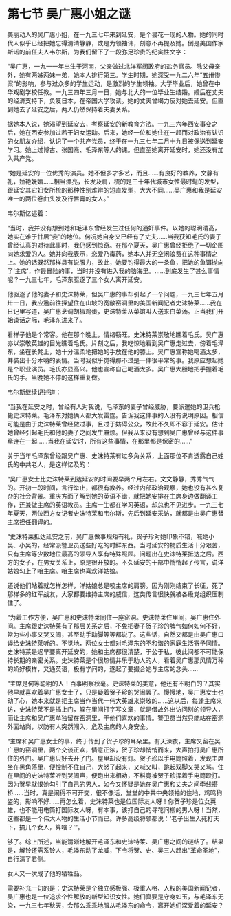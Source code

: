 # 第七节 吴广惠小姐之谜

美丽动人的吴广惠小姐，在一九三七年来到延安，是个昙花一现的人物。她的同时代人似乎已经把她忘得清清静静，或是为领袖讳，刻意不再提及她。倒是美国作家斯诺的前任夫人韦尔斯，为我们留下了一段弥足珍贵的纪实性文字：

“吴广惠，一九一一年出生于河南，父亲做过北洋军阀政府的盐务官员。除父母亲外，她有两姊两妹一弟，她本人排行第三。学生时期，她深受一九二六年“五卅惨案”的影响，参与过众多的学生运动，是激烈的学生领袖。大学毕业后，她曾在中华戏剧学校任教。一九三四年三月一日，她与北大的一位毕业生结婚。婚后在丈夫的经济支持下，负笈日本，在帝国大学攻读。她的丈夫曾竭力反对她去延安。但直到她去了延安之后，两人仍然保持着夫妻关系。

据她本人说，她渴望到延安去，考察延安的新教育方法。一九三六年西安事变之后，她在西安参加过若干妇女运动。后来，她经一位和她住在一起而对政治有认识的女朋友介绍，认识了一个共产党员，终于在一九三七年二月十九日被保送到延安学习。她上过博古、张国焘、毛泽东等人的课。但直至她离开延安时，她还没有加入共产党。

“她是延安的一位优秀的演员。她不但多才多艺，而且……有良好的教养，文静有礼，娇艳妩媚……相当漂亮，长发及肩，梳的是三十年代城市女性最时髦的发型，跟延安其它妇女所梳的那种性别难辨的短直发型，大大不同……吴广惠和我是延安唯一的两位卷曲头发及行唇膏的女人。”

韦尔斯忆述着：

“当时，我并没有想到她和毛泽东曾经发生过任何的通奸事件。以她的聪明清高，她实在难于甘居“妾”的地位。何况她自身又已经有了丈夫……当我获知毛氏的妻子曾经认真的对待此事时，我仍感到惊奇。在那个夏天，吴广惠曾经拒绝了一切企图向她求爱的人。她并向我表示，恋爱乃毒药，她本人并无空闲浪费在这种事情之上。她的话既然那样具有说服力，故此，她要钓得最大的一条鱼，把她的鱼饵抛向了‘主席’，作最冒险的事，当时并没有进入我的脑海里。……到底发生了甚么事情呢？一九三七年，毛泽东驱逐了三个女人离开延安。

他驱逐了他的妻子和史沫特莱，但吴广惠的事却引起了一个问题，一九三七年五月卅一日，我应邀前往探望住在山坡的宽敞窑洞里的美国新闻记者史沫特莱……我在日记里写道，吴广惠烹调胡椒鸡蛋，史沫特莱从菜馆叫人送来白菜汤。正当我们开始谈话之际，毛泽东进来了。

看样子他是个常客。他在那个晚上，情绪畅旺。史沫特莱崇敬地瞧着毛氏。吴广惠亦以崇敬英雄的目光瞧着毛氏。片刻之后，我吃惊地看到吴广惠走过去，傍着毛泽东，坐在长凳上，她十分温柔地把她的手放在他的膝上。吴广惠宣称她喝酒太多，并装出十分木呐的表情。当时我似乎觉得那不过是一件很平常的事。我原应想起她是个职业演员。毛氏亦显高兴。他也宣称自己喝酒太多。吴广惠大胆地把手握着毛氏的手。当晚她不停的这样重复做。

韦尔斯继续记述道：

“当我在延安之时，曾经有人对我说，毛泽东的妻子曾经威胁，要派遣她的卫兵枪毙史沫特莱。毛泽东对她俩人都大发雷霆。告诉我这件事的人没有说明原因。相信可能是由于史沫特莱曾经做过事，且过于妨碍公众，故此不久即不容于延安。估计她曾经引起毛氏和他的妻子之间发生麻烦。但我从来没有想到吴广惠曾经与这件事牵连在一起……当我在延安时，所有这些事情，在那里都是保密的……”

关于当年毛泽东曾经跟吴广惠、史沫特莱有过多角关系，上面那位不肯透露自己姓氏的中共老人，是这样忆及的：

“吴广惠女士比史沫特莱到达延安的时间要早两个月左右。文文静静，秀秀气气的。开初一段时间，言行举止，都很有教养。经过内部政治观察，她也没有甚么复杂的社会背景。重庆方面了解到她的英语不错，就把她安排在主席身边做翻译工作，还兼做主席的英语教员。主席一生都在学习英语，却总也不见进步。一九三七年夏天，两位西方女记者史沫特莱和韦尔斯，先后到延安采访，就都是由吴广惠替主席担任翻译的。

“史沫特莱抵达延安之前，吴广惠做事规矩有礼，贺子珍对她印象不错，喊她小吴、小吴的，经常派警卫员送些好吃的时鲜东西。当时延安的物质生活十分艰苦，只有主席等少数地位最高的领导人享有特殊照顾。问题出在史沫特莱抵达之后。西方的女子，在男女关系上，原是很开放的。不久延安的干部中悄悄起了传言，说洋姑娘勾上了咱主席。咱主席也喜欢洋姑娘。

还说他们站着就怎样怎样，洋姑娘总是咬主席的肩膀。因为刚刚结束了长征，死了那样多的红军战友，大家都要维持主席的威信，这类传言很快就被各级党组织压制住了。

“为着工作方便，吴广惠和史沫特莱同住一座窑洞。史沫特莱住里间，吴广惠住外间。主席跟史沫特莱有了那层关系之后，不免把妻子贺子珍的脾气如何如何不好，常为些小事又哭又闹，甚至动手动脚等等都说了。这些话，自然又都是由吴广惠口译给史沫特莱听的。不觉地，两位女士都对毛泽东的不和谐的家庭生活寄予同情。史沫特莱是迟早要离开延安的，她和主席都很清楚，于公于私，彼此间都不可能保持长期的亲密关系。史沫特莱是个很热情并乐于助人的人，看着吴广惠那风情万种的娇好模样，又通英语，极有学问的，遂起了要撮合她与主席的念头……

“主席是何等聪明的人！百事明察秋毫。史沫特莱的美意，他还有不明白的？其实他早就喜欢着吴广惠女士了，只是疑着贺子珍的哭闹罢了。慢慢地，吴广惠女士也动了心，她本来就是把主席当作当代一伟大英雄来崇敬的……这以后，每逢主席来访，史沫特莱不是插上门，躲在里间打字写文章，就是借故外出访问别的领导人，而让主席和吴广惠单独留在窑洞里，干他们喜欢的事情。警卫员当然只能站在窑洞外面站岗，以防有人突然闯入，危及主席的人身安全。

“主席和吴广惠女士的事，终于传到了贺子珍的耳朵里。有天深夜，主席又留在吴广惠的窑洞里，两个交谈正欢，情意正浓，贺子珍却悄悄而来，大声拍打吴广惠所住的外门。吴广惠只好去开了门。屋里却没有灯。贺子珍以手电筒照着，发现主席坐在黑角落里，便控制不住自己，大怒了起来，又喊又叫，跳起双脚又哭又骂。住在里间的史沫特莱听到哭闹声，便跑出来相劝，不料竟被贺子珍挥着手电筒殴打。因为贺早就恨她勾引了自己的男人，如今又怀疑是她在吴广惠和丈夫之间牵线搭桥……当时，真是闹得不可开交，很不像话，堂堂的中共中央领袖的住地，鸡鸣狗盗的，影响不好……再怎么着，史沫特莱也是位国际友人呀！你贺子珍是位女英雄，也不能用电筒打国际友人呀，有本事，该打自己的寻花问柳的男人呀！当然，这些都是一个伟大人物的生活小节而已。许多高级将领都说：‘老子出生入死打天下，搞几个女人，算啥？’”。

够了。综上所述，当能清晰地解开毛泽东和史沫特莱、吴广惠之间的谜结了。结果是，解铃还需系铃人，毛泽东动了龙威，下令将贺、史、吴三人赶出“革命圣地”，自行清了君侧。

女人又一次成了他的牺牲品。

需要补充一句的是：史沫特莱是个独立感极强、极重人格、人权的美国新闻记者，吴广惠也是一位追求个性解放的新型知识女性。她们真要是守身如玉，与毛泽东无染，一九三七年秋天，会那么乖乖地服从毛泽东的命令，离开她们深爱着的延安？
